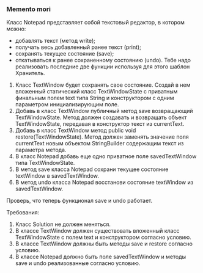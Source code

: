 ### Memento mori

Класс Notepad представляет собой текстовый редактор, в котором можно:
- добавлять текст (метод write);
- получать весь добавленный ранее текст (print);
- сохранять текущее состояние (save);
- откатываться к ранее сохраненному состоянию (undo).
Тебе надо реализовать последние две функции используя для этого шаблон Хранитель.
1. Класс TextWindow будет сохранять свое состояние. Создай в нем вложенный статический класс TextWindowState
с приватным финальным полем text типа String и конструктором с одним параметром инициализирующим поле.
2. Добавь в класс TextWindow публичный метод save возвращающий TextWindowState.
Метод должен создавать и возвращать объект TextWindowState, передавая в конструктор текст из currentText.
3. Добавь в класс TextWindow метод public void restore(TextWindowState).
Метод должен заменять значение поля currentText новым объектом StringBuilder содержащим текст из параметра метода.
4. В класс Notepad добавь еще одно приватное поле savedTextWindow типа TextWindowState.
5. В метод save класса Notepad сохрани текущее состояние textWindow в savedTextWindow.
6. В метод undo класса Notepad восстанови состояние textWindow из savedTextWindow.

Проверь, что теперь функционал save и undo работает.


Требования:
1.	Класс Solution не должен меняться.
2.	В классе TextWindow должен существовать вложенный класс TextWindowState с полем text и конструктором согласно условию.
3.	В классе TextWindow должны быть методы save и restore согласно условию.
4.	В классе Notepad должно быть поле savedTextWindow и методы save и undo реализованные согласно условию.


